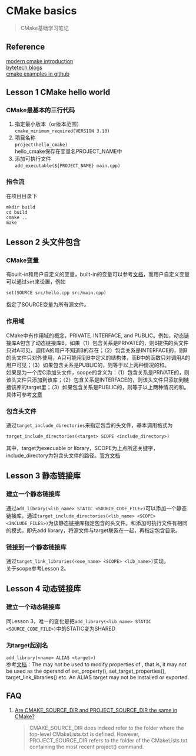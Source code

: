 # CMake basics
> CMake基础学习笔记
## Reference
[modern cmake introduction](https://cliutils.gitlab.io/modern-cmake/chapters/intro/running.html)  
[bytetech blogs](https://tech.bytedance.net/articles/6887817085125623821)  
[cmake examples in github](https://github.com/ttroy50/cmake-examples)
## Lesson 1 CMake hello world
### CMake最基本的三行代码
1. 指定最小版本（or版本范围）  
   `cmake_minimum_required(VERSION 3.10)`
2. 项目名称  
   `project(hello_cmake)`  
   hello_cmake保存在变量名PROJECT_NAME中
3. 添加可执行文件  
   `add_executable(${PROJECT_NAME} main.cpp) `
### 指令流
在项目目录下
```
mkdir build
cd build
cmake ..
make
```
## Lesson 2 头文件包含
### CMake变量
有built-in和用户自定义的变量，built-in的变量可以参考[文档](https://gitlab.kitware.com/cmake/community/-/wikis/doc/cmake/Useful-Variables)，而用户自定义变量可以通过`set`来设置，例如  
```
set(SOURCE src/hello.cpp src/main.cpp)
```
指定了SOURCE变量为所有源文件。
### 作用域
CMake中有作用域的概念，PRIVATE, INTERFACE, and PUBLIC。例如，动态链接库A包含了动态链接库B，如果（1）包含关系是PRIVATE的，则B提供的头文件只对A可见，调用A的用户不知道B的存在；（2）包含关系是INTERFACE的，则B的头文件只对外使用，A只可能用到B中定义的结构体，而B中的函数只对调用A的用户可见；（3）如果包含关系是PUBLIC的，则等于以上两种情况的和。  
如果是为一个库C添加头文件，scope的含义为：（1）包含关系是PRIVATE的，则该头文件只添加到该库；（2）包含关系是INTERFACE的，则该头文件只添加到链接该库的target里；（3）如果包含关系是PUBLIC的，则等于以上两种情况的和。  
具体可参考[文章](https://zhuanlan.zhihu.com/p/82244559)
### 包含头文件
通过`target_include_directories`来指定包含的头文件，基本调用格式为
```
target_include_directories(<target> SCOPE <include_directory>)
```
其中，target为execuable or library，SCOPE为上点所述关键字，include_directory为包含头文件的路径。[官方文档](https://cmake.org/cmake/help/latest/command/target_include_directories.html)

## Lesson 3 静态链接库
### 建立一个静态链接库
通过`add_library(<lib_name> STATIC <SOURCE_CODE_FILE>)`可以添加一个静态链接库，通过`target_include_directories(<lib_name> <SCOPE> <INCLUDE_FILES>)`为该静态链接库指定包含的头文件。和添加可执行文件有相同的模式，即先add library，将源文件与target联系在一起，再指定包含目录。  

### 链接到一个静态链接库
通过`target_link_libraries(<exe_name> <SCOPE> <lib_name>)`实现。  
关于scope参考Lesson 2。

## Lesson 4 动态链接库
### 建立一个动态链接库
同Lesson 3，唯一的变化是把`add_library(<lib_name> STATIC <SOURCE_CODE_FILE>)`中的STATIC变为SHARED

### 为target起别名
`add_library(<name> ALIAS <target>)`  
参考[文档](https://cmake.org/cmake/help/latest/command/add_library.html#alias-libraries)：The <name> may not be used to modify properties of <target>, that is, it may not be used as the operand of set_property(), set_target_properties(), target_link_libraries() etc. An ALIAS target may not be installed or exported.

## FAQ
1. [Are CMAKE_SOURCE_DIR and PROJECT_SOURCE_DIR the same in CMake?
](https://stackoverflow.com/questions/32028667/are-cmake-source-dir-and-project-source-dir-the-same-in-cmake)
   >  CMAKE_SOURCE_DIR does indeed refer to the folder where the top-level CMakeLists.txt is defined. However, PROJECT_SOURCE_DIR refers to the folder of the CMakeLists.txt containing the most recent project() command.